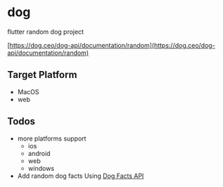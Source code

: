 # dog

flutter random dog project

[https://dog.ceo/dog-api/documentation/random](https://dog.ceo/dog-api/documentation/random)

## Target Platform

- MacOS
- web 

## Todos

- more platforms support
  - ios
  - android
  - web
  - windows
- Add random dog facts Using [Dog Facts API](https://dukengn.github.io/Dog-facts-API/)



